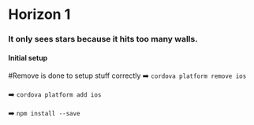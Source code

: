 # Horizon 1

### It only sees stars because it hits too many walls.

#### **Initial setup**

#Remove is done to setup stuff correctly
➡️ `cordova platform remove ios`

➡️ `cordova platform add ios`

➡️ `npm install --save`

